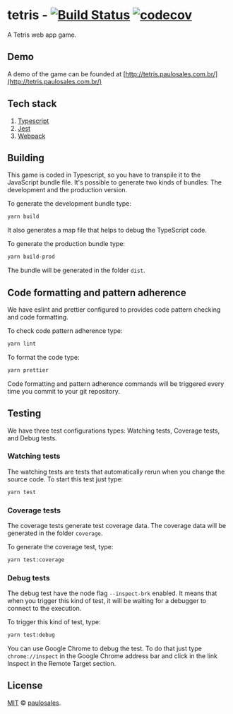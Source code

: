 # tetris - [![Build Status](https://travis-ci.com/paulosales/tetris.svg?branch=dev)](https://travis-ci.com/paulosales/tetris) [![codecov](https://codecov.io/gh/paulosales/tetris/branch/dev/graph/badge.svg)](https://codecov.io/gh/paulosales/tetris)

A Tetris web app game.

## Demo

A demo of the game can be founded at [http://tetris.paulosales.com.br/](http://tetris.paulosales.com.br/)

## Tech stack

1. [Typescript](https://www.typescriptlang.org/)
2. [Jest](https://jestjs.io/)
3. [Webpack](https://webpack.js.org/)

## Building

This game is coded in Typescript, so you have to transpile it to the JavaScript bundle file.
It's possible to generate two kinds of bundles: The development and the production version.

To generate the development bundle type:

```bash
yarn build
```

It also generates a map file that helps to debug the TypeScript code.

To generate the production bundle type:

```bash
yarn build-prod
```

The bundle will be generated in the folder `dist`.

## Code formatting and pattern adherence

We have eslint and prettier configured to provides code pattern checking and code formatting.

To check code pattern adherence type:

```bash
yarn lint
```

To format the code type:

```bash
yarn prettier
```

Code formatting and pattern adherence commands will be triggered every time you commit to your git repository.

## Testing

We have three test configurations types: Watching tests, Coverage tests, and Debug tests.

### Watching tests

The watching tests are tests that automatically rerun when you change the source code. To start this test just type:

```bash
yarn test
```

### Coverage tests

The coverage tests generate test coverage data.
The coverage data will be generated in the folder `coverage`.

To generate the coverage test, type:

```bash
yarn test:coverage
```

### Debug tests

The debug test have the node flag `--inspect-brk` enabled. It means that when you trigger this kind of test, it will be waiting for a debugger to connect to the execution.

To trigger this kind of test, type:

```bash
yarn test:debug
```

You can use Google Chrome to debug the test. To do that just type `chrome://inspect` in the Google Chrome address bar and click in the link Inspect in the Remote Target section.

## License

[MIT](https://github.com/paulosales/tetris/blob/master/LICENSE) © [paulosales](https://github.com/paulosales/).

